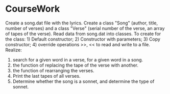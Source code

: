 # CourseWork
Create a song.dat file with the lyrics. Create a class "Song" (author, title, number of verses) and a class "Verse" (serial number of the verse, an array of tapes of the verse). Read data from song.dat into classes. To create for the class: 1) Default constructor; 2) Constructor with parameters; 3) Copy constructor; 4) override operations >>, << to read and write to a file. 
Realize:
1) search for a given word in a verse, for a given word in a song.
2) the function of replacing the tape of the verse with another.
3) the function of rearranging the verses.
4) Print the last tapes of all verses.
5) Determine whether the song is a sonnet, and determine the type of sonnet.
